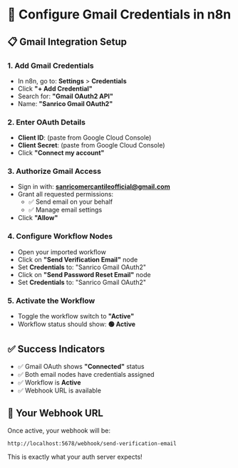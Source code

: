 # 🔧 Configure Gmail Credentials in n8n

## 📋 **Gmail Integration Setup**

### **1. Add Gmail Credentials**
- In n8n, go to: **Settings** > **Credentials**
- Click **"+ Add Credential"**
- Search for: **"Gmail OAuth2 API"**
- Name: **"Sanrico Gmail OAuth2"**

### **2. Enter OAuth Details**
- **Client ID**: (paste from Google Cloud Console)
- **Client Secret**: (paste from Google Cloud Console)
- Click **"Connect my account"**

### **3. Authorize Gmail Access**
- Sign in with: **sanricomercantileofficial@gmail.com**
- Grant all requested permissions:
  - ✅ Send email on your behalf
  - ✅ Manage email settings
- Click **"Allow"**

### **4. Configure Workflow Nodes**
- Open your imported workflow
- Click on **"Send Verification Email"** node
- Set **Credentials** to: "Sanrico Gmail OAuth2"
- Click on **"Send Password Reset Email"** node  
- Set **Credentials** to: "Sanrico Gmail OAuth2"

### **5. Activate the Workflow**
- Toggle the workflow switch to **"Active"**
- Workflow status should show: **🟢 Active**

## ✅ **Success Indicators**
- ✅ Gmail OAuth shows **"Connected"** status
- ✅ Both email nodes have credentials assigned
- ✅ Workflow is **Active**
- ✅ Webhook URL is available

## 🔗 **Your Webhook URL**
Once active, your webhook will be:
```
http://localhost:5678/webhook/send-verification-email
```

This is exactly what your auth server expects!